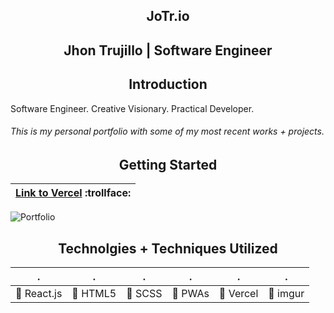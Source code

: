 <h2 align="center">JoTr.io</h2>
<h2 align="center">Jhon Trujillo | Software Engineer</h2>

<h2 align="center">Introduction</h2>

Software Engineer. Creative Visionary. Practical Developer.

###### This is my personal portfolio with some of my most recent works + projects.


<h2 align="center">Getting Started</h2>

| [Link to Vercel](jotr-io-amriikk.vercel.app) :trollface: | 
| ------------ |

![Portfolio](https://i.imgur.com/EBQQpwq.png)

<h2 align="center">Technolgies + Techniques Utilized</h2>

| . | . | . | . | . | . |
| ------------ | ------------ | ------------ | ------------ | ------------ | ------------ |
| :small_blue_diamond: React.js | :small_blue_diamond: HTML5 | :small_blue_diamond: SCSS | :small_blue_diamond: PWAs |:small_blue_diamond: Vercel | :small_blue_diamond: imgur |



